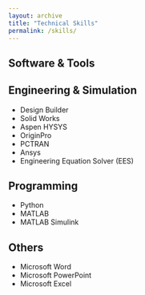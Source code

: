 ```yaml
---
layout: archive
title: "Technical Skills"
permalink: /skills/
---
```


## Software & Tools

## Engineering & Simulation
- Design Builder
- Solid Works
- Aspen HYSYS
- OriginPro
- PCTRAN
- Ansys
- Engineering Equation Solver (EES)

## Programming
- Python
- MATLAB
- MATLAB Simulink

## Others
- Microsoft Word
- Microsoft PowerPoint
- Microsoft Excel


